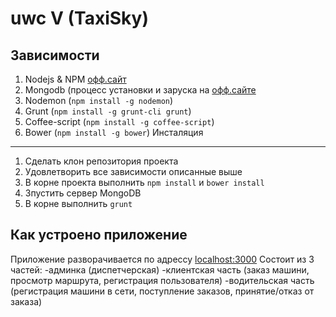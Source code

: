 uwc V (TaxiSky)
===============
Зависимости
-----------
1. Nodejs & NPM [офф.сайт](http://nodejs.org/)
2. Mongodb (процесс установки и заруска на [офф.сайте](http://www.mongodb.org/)
3. Nodemon (`npm install -g nodemon`)
4. Grunt (`npm install -g grunt-cli grunt`)
5. Coffee-script (`npm install -g coffee-script`)
6. Bower (`npm install -g bower`)
Инсталяция
-----------
1. Сделать клон репозитория проекта
2. Удовлетворить все зависимости описанные выше
3. В корне проекта выполнить `npm install` и `bower install`
4. Зпустить сервер MongoDB
5. В корне выполнить `grunt`

Как устроено приложение
-----------------------
Приложение разворачивается по адрессу [localhost:3000](http://localhost:3000)
Состоит из 3 частей:
-админка (диспетчерская)
-клиентская часть (заказ машини, просмотр маршрута, регистрация пользователя)
-водительская часть (регистрация машини в сети, поступление заказов, принятие/отказ от заказа)